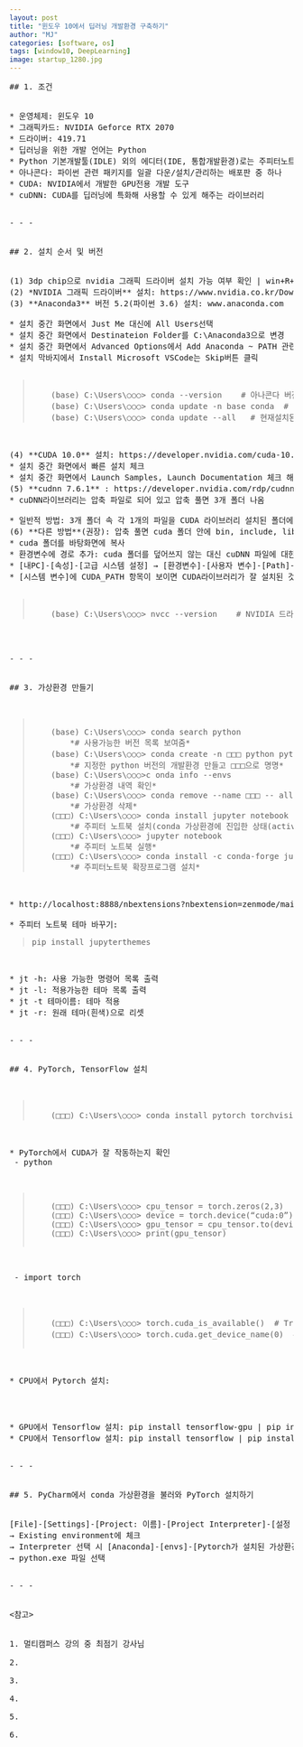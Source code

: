 ```yaml
---
layout: post
title: "윈도우 10에서 딥러닝 개발환경 구축하기"
author: "MJ"
categories: [software, os]
tags: [window10, DeepLearning]
image: startup_1280.jpg
---
```

<pre>
## 1. 조건


* 운영체제: 윈도우 10
* 그래픽카드: NVIDIA Geforce RTX 2070
* 드라이버: 419.71
* 딥러닝을 위한 개발 언어는 Python
* Python 기본개발툴(IDLE) 외의 에디터(IDE, 통합개발환경)로는 주피터노트북트북과 파이참 이용
* 아나콘다: 파이썬 관련 패키지를 일괄 다운/설치/관리하는 배포판 중 하나
* CUDA: NVIDIA에서 개발한 GPU전용 개발 도구
* cuDNN: CUDA를 딥러닝에 특화해 사용할 수 있게 해주는 라이브러리

<br>- - -<br>

## 2. 설치 순서 및 버전


(1) 3dp chip으로 nvidia 그래픽 드라이버 설치 가능 여부 확인 | win+R+dxdiag로도 확인 가능
(2) *NVIDIA 그래픽 드라이버** 설치: https://www.nvidia.co.kr/Download/Find.aspx?lang=kr
(3) **Anaconda3** 버전 5.2(파이썬 3.6) 설치: www.anaconda.com

* 설치 중간 화면에서 Just Me 대신에 All Users선택
* 설치 중간 화면에서 Destinateion Folder를 C:\Anaconda3으로 변경
* 설치 중간 화면에서 Advanced Options에서 Add Anaconda ~ PATH 관련 체크박스는 해제 | Register Anaconda ~ Phtyon3.6 관련 체크박스는 선택
* 설치 막바지에서 Install Microsoft VSCode는 Skip버튼 클릭

<blockquote>
	(base) C:\Users\○○○>&emsp;conda --version &emsp;&emsp;&emsp;# 아나콘다 버전 확인
	(base) C:\Users\○○○>&emsp;conda update -n base conda &emsp;# 콘다(conda)라는 패키지 관리자 자체를 업데이트
	(base) C:\Users\○○○>&emsp;conda update --all &emsp;&emsp;# 현재설치된 파이썬 패키지를 최신버전으로 모두 업데이트
</blockquote>

(4) **CUDA 10.0** 설치: https://developer.nvidia.com/cuda-10.0-download-archive?target_os=Windows&target_arch=x86_64
* 설치 중간 화면에서 빠른 설치 체크
* 설치 중간 화면에서 Launch Samples, Launch Documentation 체크 해제
(5) **cudnn 7.6.1** : https://developer.nvidia.com/rdp/cudnn-download *로그인* 후 다운
* cuDNN라이브러리는 압축 파일로 되어 있고 압축 풀면 3개 폴더 나옴

* 일반적 방법: 3개 폴더 속 각 1개의 파일을 CUDA 라이브러리 설치된 폴더에 덮어씀
(6) **다른 방법**(권장): 압축 풀면 cuda 폴더 안에 bin, include, lib 폴더 있음
* cuda 폴더를 바탕화면에 복사
* 환경변수에 경로 추가: cuda 폴더를 덮어쓰지 않는 대신 cuDNN 파일에 대한 경로를 환경에 추가해야함
* [내PC]-[속성]-[고급 시스템 설정] → [환경변수]-[사용자 변수]-[Path]-[편집] → 바탕화면의 bin, include, lib 경로 추가
* [시스템 변수]에 CUDA_PATH 항목이 보이면 CUDA라이브러리가 잘 설치된 것

<blockquote>
	(base) C:\Users\○○○> nvcc --version &emsp;&emsp;&emsp;# NVIDIA 드라이버가 설치됐는지 확인
</blockquote>

<br>- - -<br>

## 3. 가상환경 만들기


<blockquote>
	(base) C:\Users\○○○>&emsp;conda search python 
		*# 사용가능한 버전 목록 보여줌*
	(base) C:\Users\○○○>&emsp;conda create -n □□□ python python=버전 anaconda 
		*# 지정한 python 버전의 개발환경 만들고 □□□으로 명명*
	(base) C:\Users\○○○>c&emsp;onda info --envs 
		*# 가상환경 내역 확인*
	(base) C:\Users\○○○>&emsp;conda remove --name □□□ -- all 
		*# 가상환경 삭제*
	(□□□) C:\Users\○○○>&emsp;conda install jupyter notebook 
		*# 주피터 노트북 설치(conda 가상환경에 진입한 상태(activate)에서 하기)*
	(□□□) C:\Users\○○○>&emsp;jupyter notebook 
		*# 주피터 노트북 실행*
	(□□□) C:\Users\○○○>&emsp;conda install -c conda-forge jupyter_contrib_nbextensions 
		*# 주피터노트북 확장프로그램 설치*
</blockquote>

* http://localhost:8888/nbextensions?nbextension=zenmode/main # 확장프로그램 제어사이트

* 주피터 노트북 테마 바꾸기:
<blockquote>pip install jupyterthemes</blockquote>

* jt -h: 사용 가능한 명령어 목록 출력 
* jt -l: 적용가능한 테마 목록 출력 
* jt -t 테마이름: 테마 적용 
* jt -r: 원래 테마(흰색)으로 리셋

<br>- - -<br>

## 4. PyTorch, TensorFlow 설치


<blockquote>
	(□□□) C:\Users\○○○>&emsp;conda install pytorch torchvision cuda100 -c pytorch&emsp;# GPU에서 Pytorch 설치
</blockquote>

* PyTorch에서 CUDA가 잘 작동하는지 확인
 - python

 <blockquote>
 	(□□□) C:\Users\○○○>&emsp;cpu_tensor = torch.zeros(2,3)
	(□□□) C:\Users\○○○>&emsp;device = torch.device(“cuda:0”)
	(□□□) C:\Users\○○○>&emsp;gpu_tensor = cpu_tensor.to(device)
	(□□□) C:\Users\○○○>&emsp;print(gpu_tensor)
 </blockquote>

 - import torch

 <blockquote>
 	(□□□) C:\Users\○○○>&emsp;torch.cuda_is_available() &emsp;# True가 나오면 cuda 작동
	(□□□) C:\Users\○○○>&emsp;torch.cuda.get_device_name(0) &emsp;# 그래픽 디바이스 정보 확인
 </blockquote>

* CPU에서 Pytorch 설치: 

<blockquote></blockquote>

* GPU에서 Tensorflow 설치: pip install tensorflow-gpu | pip install keras
* CPU에서 Tensorflow 설치: pip install tensorflow | pip install keras

<br>- - -<br>

## 5. PyCharm에서 conda 가상환경을 불러와 PyTorch 설치하기


[File]-[Settings]-[Project: 이름]-[Project Interpreter]-[설정 아이콘]-[show all]-[+]
→ Existing environment에 체크
→ Interpreter 선택 시 [Anaconda]-[envs]-[Pytorch가 설치된 가상환경 이름]
→ python.exe 파일 선택

<br>- - -<br>

<참고> <br><br>
1. 멀티캠퍼스 강의 중 최점기 강사님 <br>
2. <https://pythonkim.tistory.com/137> <br>
3. <https://semf.tistory.com/23> <br>
4. <https://leebaro.tistory.com/entry/anaconda%EC%97%90%EC%84%9C-%EA%B0%80%EC%83%81%ED%99%98%EA%B2%BD-%EC%82%AD%EC%A0%9C%ED%95%98%EA%B8%B0> <br>
5. <https://blog.naver.com/hobbang143/221464304548> <br>
6. <https://greenmon.dev/2019/06/21/ubuntu-cuda.html>

</pre>